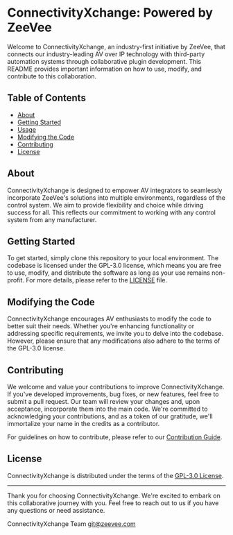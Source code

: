 # ConnectivityXchange: Powered by ZeeVee

Welcome to ConnectivityXchange, an industry-first initiative by ZeeVee, that connects our industry-leading AV over IP technology with third-party automation systems through collaborative plugin development. This README provides important information on how to use, modify, and contribute to this collaboration.

## Table of Contents

- [About](#about)
- [Getting Started](#getting-started)
- [Usage](#usage)
- [Modifying the Code](#modifying-the-code)
- [Contributing](#contributing)
- [License](#license)

## About

ConnectivityXchange is designed to empower AV integrators to seamlessly incorporate ZeeVee's solutions into multiple environments, regardless of the control system. We aim to provide flexibility and choice while driving success for all. This reflects our commitment to working with any control system from any manufacturer.

## Getting Started

To get started, simply clone this repository to your local environment. The codebase is licensed under the GPL-3.0 license, which means you are free to use, modify, and distribute the software as long as your use remains non-profit. For more details, please refer to the [LICENSE](/profile/LICENSE) file.

## Modifying the Code

ConnectivityXchange encourages AV enthusiasts to modify the code to better suit their needs. Whether you're enhancing functionality or addressing specific requirements, we invite you to delve into the codebase. However, please ensure that any modifications also adhere to the terms of the GPL-3.0 license.

## Contributing

We welcome and value your contributions to improve ConnectivityXchange. If you've developed improvements, bug fixes, or new features, feel free to submit a pull request. Our team will review your changes and, upon acceptance, incorporate them into the main code. We're committed to acknowledging your contributions, and as a token of our gratitude, we'll immortalize your name in the credits as a contributor.

For guidelines on how to contribute, please refer to our [Contribution Guide](/profile/contribution-guide.md).

## License

ConnectivityXchange is distributed under the terms of the [GPL-3.0 License](/profile/LICENSE).

---

Thank you for choosing ConnectivityXchange. We're excited to embark on this collaborative journey with you. Feel free to reach out to us if you have any questions or need assistance.

ConnectivityXchange Team <git@zeevee.com>
